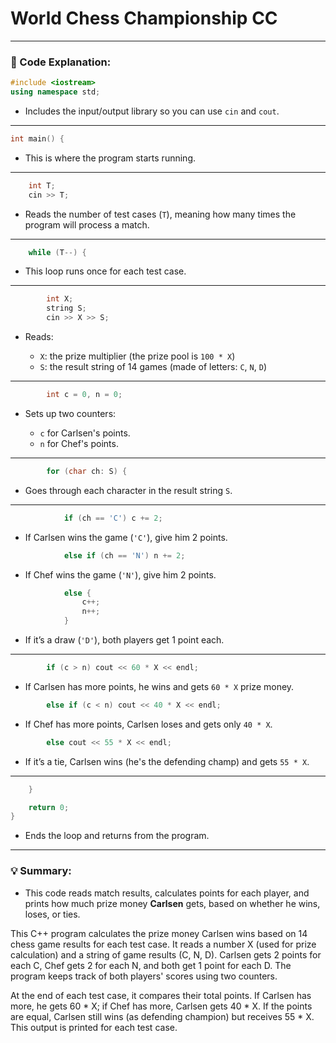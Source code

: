 ﻿# World Chess Championship CC


---

### 🔹 Code Explanation:

```cpp
#include <iostream>
using namespace std;
```

* Includes the input/output library so you can use `cin` and `cout`.

---

```cpp
int main() {
```

* This is where the program starts running.

---

```cpp
    int T;
    cin >> T;
```

* Reads the number of test cases (`T`), meaning how many times the program will process a match.

---

```cpp
    while (T--) {
```

* This loop runs once for each test case.

---

```cpp
        int X;
        string S;
        cin >> X >> S;
```

* Reads:

  * `X`: the prize multiplier (the prize pool is `100 * X`)
  * `S`: the result string of 14 games (made of letters: `C`, `N`, `D`)

---

```cpp
        int c = 0, n = 0;
```

* Sets up two counters:

  * `c` for Carlsen's points.
  * `n` for Chef's points.

---

```cpp
        for (char ch: S) {
```

* Goes through each character in the result string `S`.

---

```cpp
            if (ch == 'C') c += 2;
```

* If Carlsen wins the game (`'C'`), give him 2 points.

```cpp
            else if (ch == 'N') n += 2;
```

* If Chef wins the game (`'N'`), give him 2 points.

```cpp
            else {
                c++;
                n++;
            }
```

* If it’s a draw (`'D'`), both players get 1 point each.

---

```cpp
        if (c > n) cout << 60 * X << endl;
```

* If Carlsen has more points, he wins and gets `60 * X` prize money.

```cpp
        else if (c < n) cout << 40 * X << endl;
```

* If Chef has more points, Carlsen loses and gets only `40 * X`.

```cpp
        else cout << 55 * X << endl;
```

* If it’s a tie, Carlsen wins (he's the defending champ) and gets `55 * X`.

---

```cpp
    }

    return 0;
}
```

* Ends the loop and returns from the program.

---

### 💡 Summary:

* This code reads match results, calculates points for each player, and prints how much prize money **Carlsen** gets, based on whether he wins, loses, or ties.

This C++ program calculates the prize money Carlsen wins based on 14 chess game results for each test case. It reads a number X (used for prize calculation) and a string of game results (C, N, D). Carlsen gets 2 points for each C, Chef gets 2 for each N, and both get 1 point for each D. The program keeps track of both players' scores using two counters.

At the end of each test case, it compares their total points. If Carlsen has more, he gets 60 * X; if Chef has more, Carlsen gets 40 * X. If the points are equal, Carlsen still wins (as defending champion) but receives 55 * X. This output is printed for each test case.
